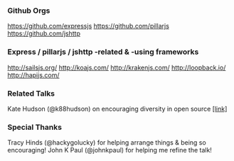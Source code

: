 
### Github Orgs

https://github.com/expressjs
https://github.com/pillarjs
https://github.com/jshttp


### Express / pillarjs / jshttp -related & -using frameworks

http://sailsjs.org/
http://koajs.com/
http://krakenjs.com/
http://loopback.io/
http://hapijs.com/


### Related Talks

Kate Hudson (@k88hudson) on encouraging diversity in open source [[link]](https://youtu.be/xcRakXhQP2Q)


### Special Thanks

Tracy Hinds (@hackygolucky) for helping arrange things & being so encouraging!
John K Paul (@johnkpaul) for helping me refine the talk!
